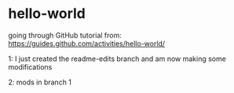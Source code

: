# hello-world
going through GitHub tutorial from: https://guides.github.com/activities/hello-world/

1: I just created the readme-edits branch and am now making some modifications

2: mods in branch 1
